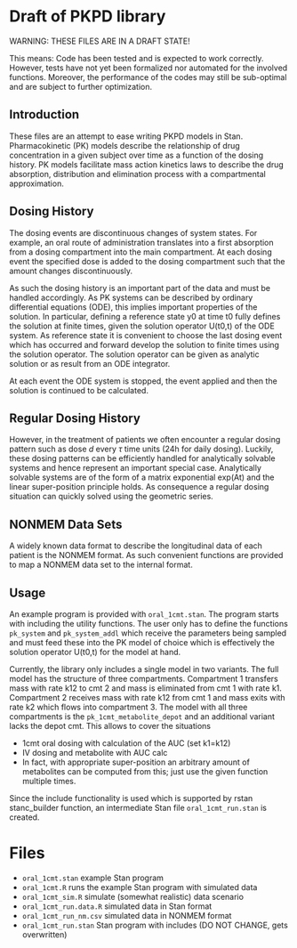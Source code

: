 # Draft of PKPD library

WARNING: THESE FILES ARE IN A DRAFT STATE!

This means: Code has been tested and is expected to work
correctly. However, tests have not yet been formalized nor automated
for the involved functions. Moreover, the performance of the codes may
still be sub-optimal and are subject to further optimization.

## Introduction

These files are an attempt to ease writing PKPD models in
Stan. Pharmacokinetic (PK) models describe the relationship of drug
concentration in a given subject over time as a function of the dosing
history. PK models facilitate mass action kinetics laws to describe
the drug absorption, distribution and elimination process with a
compartmental approximation.

## Dosing History

The dosing events are discontinuous changes of system states. For
example, an oral route of administration translates into a first
absorption from a dosing compartment into the main compartment. At
each dosing event the specified dose is added to the dosing
compartment such that the amount changes discontinuously.

As such the dosing history is an important part of the data and must
be handled accordingly. As PK systems can be described by ordinary
differential equations (ODE), this implies important properties of the
solution. In particular, defining a reference state y0 at time t0
fully defines the solution at finite times, given the solution
operator U(t0,t) of the ODE system. As reference state it is
convenient to choose the last dosing event which has occurred and
forward develop the solution to finite times using the solution
operator. The solution operator can be given as analytic solution or
as result from an ODE integrator.

At each event the ODE system is stopped, the event applied and then
the solution is continued to be calculated.

## Regular Dosing History

However, in the treatment of patients we often encounter a regular
dosing pattern such as dose $d$ every $\tau$ time units (24h for daily
dosing). Luckily, these dosing patterns can be efficiently handled for
analytically solvable systems and hence represent an important special
case. Analytically solvable systems are of the form of a matrix
exponential exp(At) and the linear super-position principle holds. As
consequence a regular dosing situation can quickly solved using the
geometric series.

## NONMEM Data Sets

A widely known data format to describe the longitudinal data of each
patient is the NONMEM format. As such convenient functions are
provided to map a NONMEM data set to the internal format.

## Usage

An example program is provided with `oral_1cmt.stan`. The program
starts with including the utility functions. The user only has to
define the functions `pk_system` and `pk_system_addl` which receive
the parameters being sampled and must feed these into the PK model of
choice which is effectively the solution operator U(t0,t) for the
model at hand.

Currently, the library only includes a single model in two
variants. The full model has the structure of three
compartments. Compartment 1 transfers mass with rate k12 to cmt 2 and
mass is eliminated from cmt 1 with rate k1. Compartment 2 receives
mass with rate k12 from cmt 1 and mass exits with rate k2 which flows
into compartment 3. The model with all three compartments is the
`pk_1cmt_metabolite_depot` and an additional variant lacks the depot
cmt. This allows to cover the situations

- 1cmt oral dosing with calculation of the AUC (set k1=k12)
- IV dosing and metabolite with AUC calc
- In fact, with appropriate super-position an arbitrary amount of
  metabolites can be computed from this; just use the given function
  multiple times.

Since the include functionality is used which is supported by rstan
stanc_builder function, an intermediate Stan file `oral_1cmt_run.stan`
is created.

# Files

- `oral_1cmt.stan` example Stan program
- `oral_1cmt.R` runs the example Stan program with simulated data
- `oral_1cmt_sim.R` simulate (somewhat realistic) data scenario
- `oral_1cmt_run.data.R` simulated data in Stan format
- `oral_1cmt_run_nm.csv` simulated data in NONMEM format
- `oral_1cmt_run.stan` Stan program with includes (DO NOT CHANGE, gets
  overwritten)
